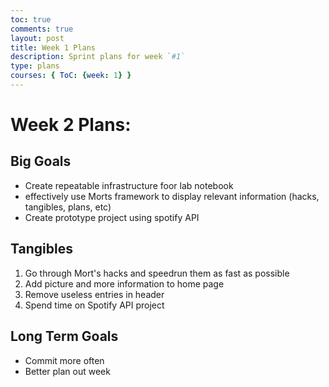 ```yaml
---
toc: true
comments: true
layout: post
title: Week 1 Plans
description: Sprint plans for week `#1`
type: plans
courses: { ToC: {week: 1} }
---
```



# Week 2 Plans:

## Big Goals
- Create repeatable infrastructure foor lab notebook
- effectively use Morts framework to display relevant information (hacks, tangibles, plans, etc)
- Create prototype project using spotify API

## Tangibles
1. Go through Mort's hacks and speedrun them as fast as possible
2. Add picture and more information to home page
3. Remove useless entries in header
4. Spend time on Spotify API project

## Long Term Goals
- Commit more often
- Better plan out week